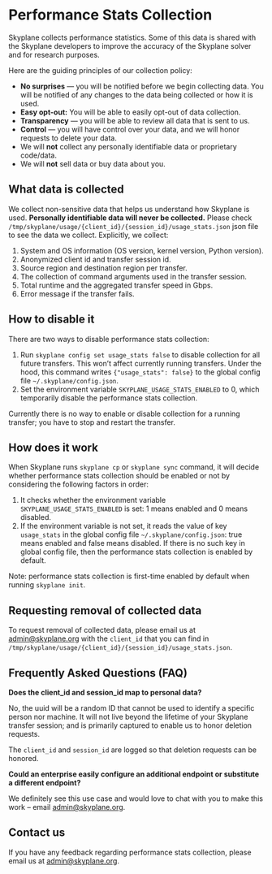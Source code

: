 # Performance Stats Collection

Skyplane collects performance statistics. Some of this data is shared with the Skyplane developers to improve the accuracy of the Skyplane solver and for research purposes.

Here are the guiding principles of our collection policy:

- **No surprises** — you will be notified before we begin collecting data. You will be notified of any changes to the data being collected or how it is used.
- **Easy opt-out:** You will be able to easily opt-out of data collection.
- **Transparency** — you will be able to review all data that is sent to us.
- **Control** — you will have control over your data, and we will honor requests to delete your data.
- We will **not** collect any personally identifiable data or proprietary code/data.
- We will **not** sell data or buy data about you.

## What data is collected

We collect non-sensitive data that helps us understand how Skyplane is used. **Personally identifiable data will never be collected.** Please check `/tmp/skyplane/usage/{client_id}/{session_id}/usage_stats.json` json file to see the data we collect. Explicitly, we collect:

1. System and OS information (OS version, kernel version, Python version).
2. Anonymized client id and transfer session id.
3. Source region and destination region per transfer.
4. The collection of command arguments used in the transfer session.
5. Total runtime and the aggregated transfer speed in Gbps.
6. Error message if the transfer fails.

## How to disable it

There are two ways to disable performance stats collection:

1. Run `skyplane config set usage_stats false` to disable collection for all future transfers. This won’t affect currently running transfers. Under the hood, this command writes `{"usage_stats": false}` to the global config file `~/.skyplane/config.json`.
2. Set the environment variable `SKYPLANE_USAGE_STATS_ENABLED` to 0, which temporarily disable the performance stats collection.

Currently there is no way to enable or disable collection for a running transfer; you have to stop and restart the transfer.

## How does it work

When Skyplane runs `skyplane cp` or `skyplane sync` command, it will decide whether performance stats collection should be enabled or not by considering the following factors in order:

1. It checks whether the environment variable `SKYPLANE_USAGE_STATS_ENABLED` is set: 1 means enabled and 0 means disabled.
2. If the environment variable is not set, it reads the value of key `usage_stats` in the global config file `~/.skyplane/config.json`: true means enabled and false means disabled. If there is no such key in global config file, then the performance stats collection is enabled by default.

Note: performance stats collection is first-time enabled by default when running `skyplane init`.

## Requesting removal of collected data

To request removal of collected data, please email us at admin@skyplane.org with the `client_id` that you can find in `/tmp/skyplane/usage/{client_id}/{session_id}/usage_stats.json`.

## Frequently Asked Questions (FAQ)

**Does the client_id and session_id map to personal data?**

No, the uuid will be a random ID that cannot be used to identify a specific person nor machine. It will not live beyond the lifetime of your Skyplane transfer session; and is primarily captured to enable us to honor deletion requests.

The `client_id` and `session_id` are logged so that deletion requests can be honored.

**Could an enterprise easily configure an additional endpoint or substitute a different endpoint?**

We definitely see this use case and would love to chat with you to make this work – email admin@skyplane.org.

## Contact us

If you have any feedback regarding performance stats collection, please email us at admin@skyplane.org.